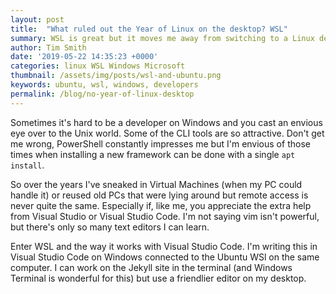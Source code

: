 ```yaml
---
layout: post
title:  "What ruled out the Year of Linux on the desktop? WSL"
summary: WSL is great but it moves me away from switching to a Linux desktop
author: Tim Smith
date: '2019-05-22 14:35:23 +0000'
categories: linux WSL Windows Microsoft
thumbnail: /assets/img/posts/wsl-and-ubuntu.png
keywords: ubuntu, wsl, windows, developers
permalink: /blog/no-year-of-linux-desktop
---
```


Sometimes it's hard to be a developer on Windows and you cast an envious eye over to the Unix world. Some of the CLI tools are so attractive. Don't get me wrong, PowerShell constantly impresses me but I'm envious of those times when installing a new framework can be done with a single ```apt install```.

So over the years I've sneaked in Virtual Machines (when my PC could handle it) or reused old PCs that were lying around but remote access is never quite the same. Especially if, like me, you appreciate the extra help from Visual Studio or Visual Studio Code. I'm not saying vim isn't powerful, but there's only so many text editors I can learn.

Enter WSL and the way it works with Visual Studio Code. I'm writing this in Visual Studio Code on Windows connected to the Ubuntu WSl on the same computer. I can work on the Jekyll site in the terminal (and Windows Terminal is wonderful for this) but use a friendlier editor on my desktop.
